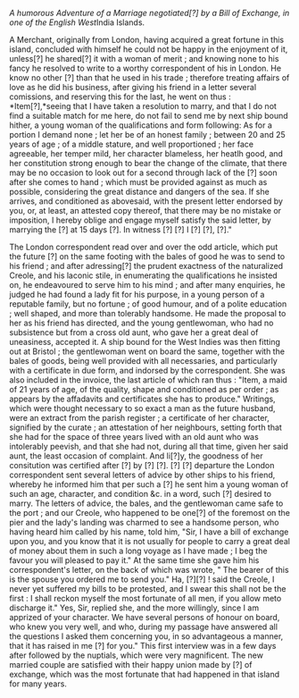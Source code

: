 *A humorous Adventure of a Marriage negotiated[?] by
                        a Bill of Exchange, in one of the English West*India Islands.A Merchant, originally from London, having
                    acquired a great fortune in this island, concluded with
                    himself he could not be happy in the enjoyment of it, unless[?] he
                    shared[?] it with a woman of merit ; and knowing none to his
                    fancy he resolved to write to a worthy correspondent of his in London.
                    He know no other [?] than that he used in his trade ; therefore treating
                        affairs of love as he did his business, after giving
                    his friend in a letter several comissions, and reserving
                    this for the last, he went on thus : *Item[?],*seeing that I have taken a resolution to marry, and that I do not find
                    a suitable match for me here, do not fail to send me by next ship bound
                    hither, a young woman of the qualifications and form following: As for
                    a portion I demand none ; let her be of an honest family ; between 20 and
                    25 years of age ; of a middle stature, and well proportioned ; her face agreeable, her temper mild, her character blameless,
                    her heatlh good, and her constitution strong enough to bear the change of
                    the climate, that there may be no occasion to look out for a second
                    through lack of the [?] soon after she comes to hand ; which must be provided against as much as possible, considering the great
                    distance and dangers of the sea. If she arrives, and conditioned as
                    abovesaid, with the present letter endorsed by you, or, at least, an attested copy thereof, that there may be no mistake or
                    imposition, I hereby oblige and engage myself satisfy the said letter, by
                    marrying the [?] at 15 days [?]. In witness [?] [?] I [?] [?],
                    [?]."The London correspondent read over and over the odd article, which put the
                    future [?] on the same footing with the bales of good he was to send
                    to his friend ; and after adressing[?] the prudent exactness of the
                    naturalized Creole, and his laconic stile, in enumerating the
                    qualifications he insisted on, he endeavoured to serve him to his mind
                    ; and after many enquiries, he judged he had found a lady fit for his
                    purpose, in a young person of a reputable family, but no fortune ; of good humour, and of a polite education ; well
                    shaped, and more than tolerably handsome. He made the proposal
                    to her as his friend has directed, and the young gentlewoman, who had
                    no subsistence but from a cross old aunt, who gave her a great deal of
                    uneasiness, accepted it. A ship bound for the West Indies was then fitting
                    out at Bristol ; the gentlewoman went on board the same, together with
                    the bales of goods, being well provided with all necessaries, and
                    particularly with a certificate in due form, and indorsed by the
                    correspondent. She was also included in the invoice, the last article of
                    which ran thus : "Item, a maid of 21 years of age, of the quality, shape
                    and conditioned as per order ; as appears by the affadavits and
                    certificates she has to produce." Writings, which were thought necessary to
                    so exact a man as the future husband, were an extract from the parish
                    register ; a certificate of her character, signified by the
                    curate ; an attestation of her neighbours, setting forth that she had for
                    the space of three years lived with an old aunt who was intolerably
                    peevish, and that she had not, during all that time, given her said aunt,
                    the least occasion of complaint. And li[?]y, the goodness of her
                    consitution was certified after [?] by [?] [?]. [?] [?] departure
                    the London correspondent sent several letters of advice by other
                    ships to his friend, whereby he informed him that per such a [?] he
                    sent him a young woman of such an age, character, and condition
                    &c. in a word, such [?] desired to marry. The letters of advice, the
                    bales, and the gentlewoman came safe to the port ; and our Creole, who
                    happened to be one[?] of the foremost on the pier and the lady's landing
                    was charmed to see a handsome person, who having heard him
                    called by his name, told him, "Sir, I have a bill of exchange upon you, and
                    you know that it is not usually for people to carry a great deal of
                    money about them in such a long voyage as I have made ; I beg the favour
                    you will pleased to pay it." At the same time she gave him his
                    correspondent's letter, on the back of which was wrote, " The bearer of
                    this is the spouse you ordered me to send you." Ha, [?][?]
                    ! said the Creole, I never yet suffered my bills to be protested, and I
                    swear this shall not be the first : I shall reckon myself the most
                    fortunate of all men, if you allow meto discharge it." Yes, Sir,
                    replied she, and the more willingly, since I am apprized of your character.
                    We have several persons of honour on board, who knew you very well,
                    and who, during my passage have answered all the questions I asked them
                        concerning you, in so advantageous a manner, that it
                    has raised in me [?] for you." This first interview was in a few days after
                        followed by the nuptials, which were very magnificent.
                    The new married couple are satisfied with their happy union made by
                    [?] of exchange, which was the most fortunate that had happened in that
                    island for many years.